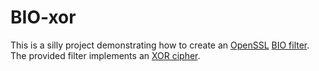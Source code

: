 # BIO-xor

This is a silly project demonstrating how to create an [OpenSSL][1]
[BIO filter][2]. The provided filter implements an [XOR cipher][3].

[1]: http://www.openssl.org/
[2]: http://www.openssl.org/docs/crypto/bio.html
[3]: http://en.wikipedia.org/wiki/XOR_cipher
